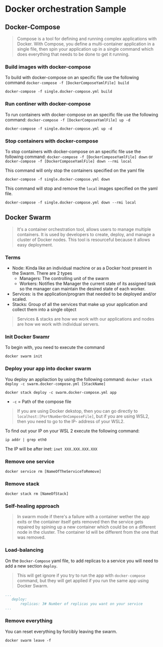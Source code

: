 
# Docker orchestration Sample

## Docker-Compose

> Compose is a tool for defining and running complex applications with Docker. With Compose, you define a multi-container application in a single file, then spin your application up in a single command which does everything that needs to be done to get it running.

### Build images with docker-compose

To build with docker-compose on an specific file use the following command `docker-compose -f [DockerComposeYamlFile] build`

```
docker-compose -f single.docker-compose.yml build
```

### Run continer with docker-compose
To run containers with docker-compose on an specific file use the following command:
`docker-compose -f [DockerComposeYamlFile] up -d`

```
docker-compose -f single.docker-compose.yml up -d
```

### Stop containers with docker-compose

To stop containers with docker-compose on an specific file use the following command: `docker-compose -f [DockerComposeYamlFile] down` or `docker-compose -f [DockerComposeYamlFile] down --rmi local`

This command will only stop the containers specified on the yaml file
```
docker-compose -f single.docker-compose.yml down
``` 

This command will stop and remove the `local` images specified on the yaml file.
``` 
docker-compose -f single.docker-compose.yml down --rmi local
``` 

## Docker Swarm

> It's a container orchestration tool, allows users to manage multiple containers. It is used by developers to create, deploy, and manage a cluster of Docker nodes. This tool is resourceful because it allows easy deployment.

### Terms
* Node: Kinda like an individual machine or as a Docker host present in the Swarm. There are 2 types
	* Managers: The controlling unit of the swarm
	* Workers: Notifies the Manager the current state of its assigned task so the manager can maintain the desired state of each worker.
* Services: is the application/program that needed to be deployed and/or scaled.
* Stacks: Group of all the services that make up your application and collect them into a single object

> Services & stacks are how we work with our applications and nodes are how we work with individual servers.

### Init Docker Swamr
To begin with, you need to execute the command
```
docker swarm init
```

### Deploy your app into docker swarm

You deploy an appliaction by using the following command: `docker stack deploy -c swarm.docker-compose.yml [StackName]`

```
docker stack deploy -c swarm.docker-compose.yml app
```
* `-c` = Path of the compose file

> If you are using Docker dekstop, then you can go directly to `localhost:[PortNumberOnComposeFile]`, but if you are using WSL2, then you need to go to the IP- address of your WSL2.
 
 To find out your IP on your WSL 2 execute the following command: 
 ```
 ip addr | grep eth0
 ```
The IP will be after inet: `inet XXX.XXX.XXX.XXX`

### Remove one service

```
docker service rm [NameOfTheServiceToRemove]
```

### Remove stack

```
docker stack rm [NameOfStack]
```
### Self-healing approach
> In swarm mode if there's a failure with a container wether the app exits or the container itself gets removed then the service gets repaired by spining up a new container which could be on a different node in the cluster. The container Id will be different from the one that was removed.

### Load-balancing
On the `Docker-Compose` yaml file, to add replicas to a service you will need to add a new section `deploy`.
 >This will get ignore if you try to run the app with `docker-compose` command, but they will get applied if you run the same app using Docker Swarm.

 ```yaml
 ...
 	deploy:
 		replicas: 3# Number of replicas you want on your service
 ...
 ```

 ### Remove everything

 You can reset everything by forcibly leaving the swarm.

 ```
 docker swarm leave -f
 ```
 